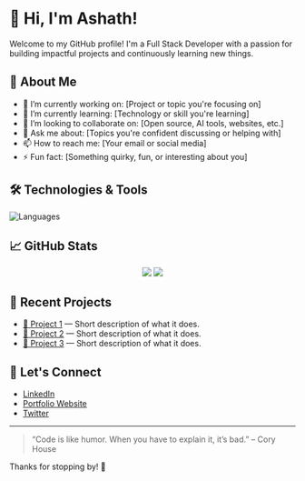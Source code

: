# 👋 Hi, I'm Ashath!

Welcome to my GitHub profile! I'm a Full Stack Developer with a passion for building impactful projects and continuously learning new things.

## 🚀 About Me

- 🔭 I’m currently working on: [Project or topic you're focusing on]
- 🌱 I’m currently learning: [Technology or skill you're learning]
- 👯 I’m looking to collaborate on: [Open source, AI tools, websites, etc.]
- 💬 Ask me about: [Topics you're confident discussing or helping with]
- 📫 How to reach me: [Your email or social media]
- ⚡ Fun fact: [Something quirky, fun, or interesting about you]

## 🛠️ Technologies & Tools

![Languages](https://skillicons.dev/icons?i=js,ts,python,java,go,html,css,react,nodejs,nextjs,express,django,flask,tailwind,postgres,mysql,mongodb,git,github,docker,linux,vscode)

## 📈 GitHub Stats

<p align="center">
  <img src="https://github-readme-stats.vercel.app/api?username=YOUR_USERNAME&show_icons=true&theme=radical" />
  <img src="https://github-readme-streak-stats.herokuapp.com/?user=YOUR_USERNAME&theme=radical" />
</p>

## 🧠 Recent Projects

- [📌 Project 1](https://github.com/YOUR_USERNAME/project1) — Short description of what it does.
- [📌 Project 2](https://github.com/YOUR_USERNAME/project2) — Short description of what it does.
- [📌 Project 3](https://github.com/YOUR_USERNAME/project3) — Short description of what it does.

## 🤝 Let's Connect

- [LinkedIn](https://linkedin.com/in/YOUR_PROFILE)
- [Portfolio Website](https://yourwebsite.com)
- [Twitter](https://twitter.com/YOUR_HANDLE)

---

> “Code is like humor. When you have to explain it, it’s bad.” – Cory House

Thanks for stopping by! 🚀
